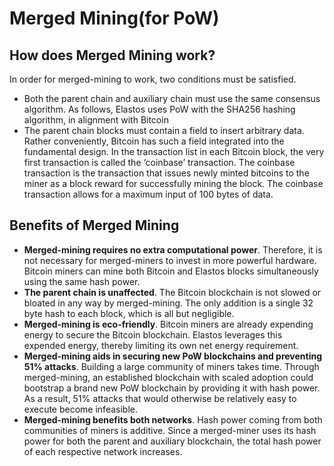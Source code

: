 
# Merged Mining(for PoW)

## How does Merged Mining work?

In order for merged-mining to work, two conditions must be satisfied.

- Both the parent chain and auxiliary chain must use the same consensus algorithm. As follows, Elastos uses PoW with the SHA256 hashing algorithm, in alignment with Bitcoin
- The parent chain blocks must contain a field to insert arbitrary data. Rather conveniently, Bitcoin has such a field integrated into the fundamental design. 
In the transaction list in each Bitcoin block, the very first transaction is called the ‘coinbase’ transaction. The coinbase transaction is the transaction 
that issues newly minted bitcoins to the miner as a block reward for successfully mining the block. The coinbase transaction allows for a maximum input of 100 bytes of data.

## Benefits of Merged Mining

- **Merged-mining requires no extra computational power**. Therefore, it is not necessary for merged-miners to invest in more powerful hardware. Bitcoin miners can mine both Bitcoin and Elastos blocks simultaneously using the same hash power.
- **The parent chain is unaffected**. The Bitcoin blockchain is not slowed or bloated in any way by merged-mining. The only addition is a single 32 byte hash to each block, which is all but negligible.
- **Merged-mining is eco-friendly**. Bitcoin miners are already expending energy to secure the Bitcoin blockchain. Elastos leverages this expended energy, thereby limiting its own net energy requirement.
- **Merged-mining aids in securing new PoW blockchains and preventing 51% attacks**. Building a large community of miners takes time. Through merged-mining, an established blockchain with scaled adoption could bootstrap a brand new PoW blockchain by providing it with hash power. As a result, 51% attacks that would otherwise be relatively easy to execute become infeasible.
- **Merged-mining benefits both networks**. Hash power coming from both communities of miners is additive. Since a merged-miner uses its hash power for both the parent and auxiliary blockchain, the total hash power of each respective network increases.
